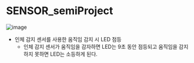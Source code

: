 # SENSOR_semiProject

![image](https://github.com/user-attachments/assets/18edd556-b5cc-45b9-83d7-31a4b6e59199)

- 인체 감지 센서를 사용한 움직임 감지 시 LED 점등
  - 인체 감지 센서가 움직임을 감자하면 LED는 9초 동안 점등되고 움직임을 감지하지 못하면 LED는 소등하게 된다.
